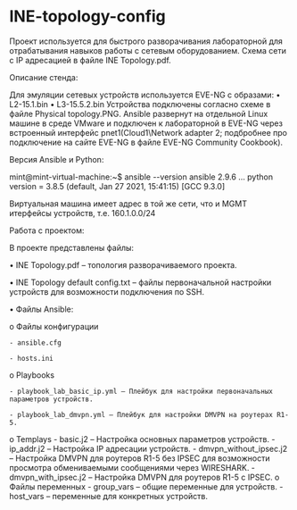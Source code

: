 # INE-topology-config
Проект используется для быстрого разворачивания лабораторной для отрабатывания навыков работы с сетевым оборудованием. 
Схема сети с IP адресацией в файле INE Topology.pdf.

Описание стенда:

Для эмуляции сетевых устройств используется EVE-NG с образами:
•	L2-15.1.bin 
•	L3-15.5.2.bin
Устройства подключены согласно схеме в файле Physical topology.PNG. 
Ansible развернут на отдельной Linux машине в среде VMware и подключен к лабораторной в EVE-NG через встроенный интерфейс pnet1(Cloud1\Network adapter 2; подбробнее про подключение на сайте EVE-NG в файле EVE-NG Community Cookbook). 

Версия Ansible и Python:

mint@mint-virtual-machine:~$  ansible --version
ansible 2.9.6
…
  python version = 3.8.5 (default, Jan 27 2021, 15:41:15) [GCC 9.3.0]

Виртуальная машина имеет адрес в той же сети, что и MGMT итерфейсы устройств, т.е. 160.1.0.0/24

Работа с проектом:

В проекте представлены файлы:

•	INE Topology.pdf – топология разворачиваемого проекта.

•	INE Topology default config.txt – файлы первоначальной настройки устройств для возможности подключения по SSH. 

•	Файлы Ansible:

  o	Файлы конфигурации
  
    - ansible.cfg
    
    - hosts.ini
    
  o	Playbooks
  
    - playbook_lab_basic_ip.yml – Плейбук для настройки первоначальных параметров устройств.
    
    - playbook_lab_dmvpn.yml – Плейбук для настройки DMVPN на роутерах R1-5.
    
  o	Templays
    - basic.j2 – Настройка основных параметров устройств.
    - ip_addr.j2 – Настройка IP адресации устройств.
    - dmvpn_without_ipsec.j2 – Настройка DMVPN для роутеров R1-5 без IPSEC для возможности просмотра обмениваемыми сообщениями через WIRESHARK. 
    - dmvpn_with_ipsec.j2 – Настройка DMVPN для роутеров R1-5 с IPSEC.
  o	Файлы переменных
    - group_vars – общие переменные для устройств.
    - host_vars – переменные для конкретных устройств.
